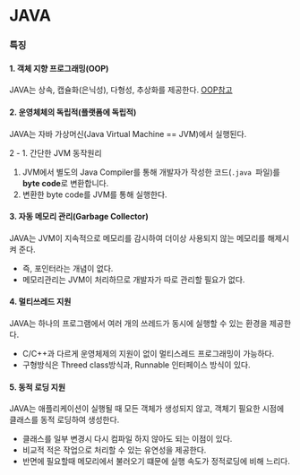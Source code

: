 # JAVA
### 특징
#### 1. 객체 지향 프로그래밍(OOP)
JAVA는 상속, 캡슐화(은닉성), 다형성, 추상화를 제공한다. [OOP참고](../OOP.md)

#### 2. 운영체체의 독립적(플랫폼에 독립적)
JAVA는 자바 가상머신(Java Virtual Machine == JVM)에서 실행된다.  

2 - 1. 간단한 JVM 동작원리
1. JVM에서 별도의 Java Compiler를 통해 개발자가 작성한 코드(`.java `파일)를 **byte code**로 변환합니다.
2. 변환한 byte code를 JVM를 통해 실행한다.

#### 3. 자동 메모리 관리(Garbage Collector)
JAVA는 JVM이 지속적으로 메모리를 감시하여 더이상 사용되지 않는 메모리를 해제시켜 준다.
- 즉, 포인터라는 개념이 없다.
- 메모리관리는 JVM이 처리하므로 개발자가 따로 관리할 필요가 없다.

#### 4. 멀티쓰레드 지원
JAVA는 하나의 프로그램에서 여러 개의 쓰레드가 동시에 실행할 수 있는 환경을 제공한다.
- C/C++과 다르게 운영체제의 지원이 없이 멀티스레드 프로그래밍이 가능하다.
- 구형방식은 Threed class방식과, Runnable 인터페이스 방식이 있다.

#### 5. 동적 로딩 지원
JAVA는 애플리케이션이 실행될 때 모든 객체가 생성되지 않고, 객체기 필요한 시점에 클래스를 동적 로딩하여 생성한다.
- 클래스를 일부 변경시 다시 컴파일 하지 않아도 되는 이점이 있다.
- 비교적 적은 작업으로 처리할 수 있는 유연성을 제공한다.
- 반면에 필요할때 메모리에서 불러오기 떄문에 실행 속도가 정적로딩에 비해 느리다.